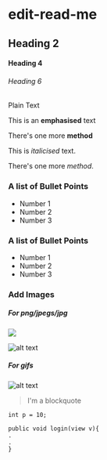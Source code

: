 # edit-read-me
## Heading 2

#### Heading 4

###### Heading 6

Plain Text

This is an **emphasised** text

There's one more __method__

This is _italicised_ text.

There's one more *method*.

### A list of Bullet Points
* Number 1
* Number 2
* Number 3

### A list of Bullet Points
- Number 1
- Number 2
- Number 3

### Add Images

##### For png/jpegs/jpg

<img src="https://imagenes.20minutos.es/files/image_640_360/uploads/imagenes/2023/09/07/nuevo-logotipo-de-android.jpeg">

![alt text](https://www.cnet.com/a/img/resize/efb6e9622f3de7b9b38d26099374125114e6a32e/hub/2023/09/05/d71be32e-75d3-4745-8c14-d6c0c38e14f5/screen-shot-2023-09-05-at-12-08-45-pm.png?auto=webp&fit=crop&height=675&width=1200)

##### For gifs

![alt text](https://imgflip.com/gif/8bkz5c)

> I'm a blockquote

`int p = 10;`

```
public void login(view v){
.
.
}
```
